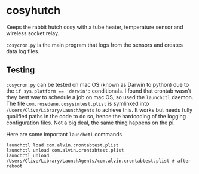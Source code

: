 # cosyhutch
Keeps the rabbit hutch cosy with a tube heater, temperature sensor and wireless socket relay.

`cosycron.py` is the main program that logs from the sensors and creates data log files.

## Testing
`cosycron.py` can be tested on mac OS (known as Darwin to python) due to the `if sys.platform == 'darwin':` conditionals. I found that crontab wasn't they best way to schedule a job on mac OS, so used the `launchctl` daemon. The file `com.rosedene.cosysimtest.plist` is symlinked into `/Users/Clive/Library/LaunchAgents` to achieve this. It works but needs fully qualified paths in the code to do so, hence the hardcoding of the logging configuration files. Not a big deal, the same thing happens on the pi.

Here are some important `launchctl` commands.

    launchctl load com.alvin.crontabtest.plist
    launchctl unload com.alvin.crontabtest.plist 
    launchctl unload /Users/Clive/Library/LaunchAgents/com.alvin.crontabtest.plist # after reboot
